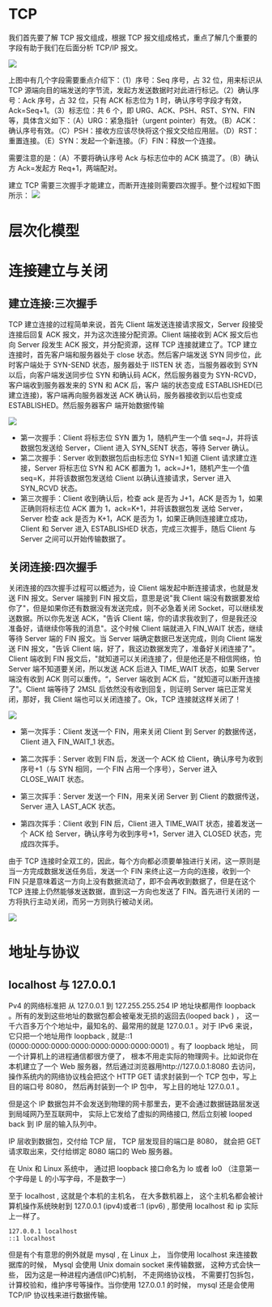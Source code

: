 # TCP

我们首先要了解 TCP 报文组成，根据 TCP 报文组成格式，重点了解几个重要的字段有助于我们在后面分析 TCP/IP 报文。

![](http://www.2cto.com/uploadfile/2013/1022/20131022025345890.png)

上图中有几个字段需要重点介绍下：（1）序号：Seq 序号，占 32 位，用来标识从 TCP 源端向目的端发送的字节流，发起方发送数据时对此进行标记。（2）确认序号：Ack 序号，占 32 位，只有 ACK 标志位为 1 时，确认序号字段才有效，Ack=Seq+1。（3）标志位：共 6 个，即 URG、ACK、PSH、RST、SYN、FIN 等，具体含义如下：（A）URG：紧急指针（urgent pointer）有效。（B）ACK：确认序号有效。（C）PSH：接收方应该尽快将这个报文交给应用层。（D）RST：重置连接。（E）SYN：发起一个新连接。（F）FIN：释放一个连接。

需要注意的是：（A）不要将确认序号 Ack 与标志位中的 ACK 搞混了。（B）确认方 Ack=发起方 Req+1，两端配对。

建立 TCP 需要三次握手才能建立，而断开连接则需要四次握手。整个过程如下图所示：
![](http://hi.csdn.net/attachment/201108/7/0_131271823564Rx.gif)

# 层次化模型

# 连接建立与关闭

## 建立连接:三次握手

TCP 建立连接的过程简单来说，首先 Client 端发送连接请求报文，Server 段接受连接后回复 ACK 报文，并为这次连接分配资源。Client 端接收到 ACK 报文后也向 Server 段发生 ACK 报文，并分配资源，这样 TCP 连接就建立了。TCP 建立连接时，首先客户端和服务器处于 close 状态。然后客户端发送 SYN 同步位，此时客户端处于 SYN-SEND 状态，服务器处于 lISTEN 状 态，当服务器收到 SYN 以后，向客户端发送同步位 SYN 和确认码 ACK，然后服务器变为 SYN-RCVD，客户端收到服务器发来的 SYN 和 ACK 后，客户 端的状态变成 ESTABLISHED(已建立连接)，客户端再向服务器发送 ACK 确认码，服务器接收到以后也变成 ESTABLISHED。然后服务器客户 端开始数据传输

![](https://coding.net/u/hoteam/p/Cache/git/raw/master/2016/8/2/tcp-three-way-handshake-four-wave.png)

* 第一次握手：Client 将标志位 SYN 置为 1，随机产生一个值 seq=J，并将该数据包发送给 Server，Client 进入 SYN_SENT 状态，等待 Server 确认。
* 第二次握手：Server 收到数据包后由标志位 SYN=1 知道 Client 请求建立连接，Server 将标志位 SYN 和 ACK 都置为 1，ack=J+1，随机产生一个值 seq=K，并将该数据包发送给 Client 以确认连接请求，Server 进入 SYN_RCVD 状态。
* 第三次握手：Client 收到确认后，检查 ack 是否为 J+1，ACK 是否为 1，如果正确则将标志位 ACK 置为 1，ack=K+1，并将该数据包发 送给 Server，Server 检查 ack 是否为 K+1，ACK 是否为 1，如果正确则连接建立成功，Client 和 Server 进入 ESTABLISHED 状态，完成三次握手，随后 Client 与 Server 之间可以开始传输数据了。

## 关闭连接:四次握手

关闭连接的四次握手过程可以概述为，设 Client 端发起中断连接请求，也就是发送 FIN 报文。Server 端接到 FIN 报文后，意思是说"我 Client 端没有数据要发给你了"，但是如果你还有数据没有发送完成，则不必急着关闭 Socket，可以继续发送数据。所以你先发送 ACK，"告诉 Client 端，你的请求我收到了，但是我还没准备好，请继续你等我的消息"。这个时候 Client 端就进入 FIN_WAIT 状态，继续等待 Server 端的 FIN 报文。当 Server 端确定数据已发送完成，则向 Client 端发送 FIN 报文，"告诉 Client 端，好了，我这边数据发完了，准备好关闭连接了"。Client 端收到 FIN 报文后，"就知道可以关闭连接了，但是他还是不相信网络，怕 Server 端不知道要关闭，所以发送 ACK 后进入 TIME_WAIT 状态，如果 Server 端没有收到 ACK 则可以重传。“，Server 端收到 ACK 后，"就知道可以断开连接了"。Client 端等待了 2MSL 后依然没有收到回复，则证明 Server 端已正常关闭，那好，我 Client 端也可以关闭连接了。Ok，TCP 连接就这样关闭了！

![](https://coding.net/u/hoteam/p/Cache/git/raw/master/2016/8/2/tcp-three-way-handshake-four-wave_1_thumb.png)

* 第一次挥手：Client 发送一个 FIN，用来关闭 Client 到 Server 的数据传送，Client 进入 FIN_WAIT_1 状态。

* 第二次挥手：Server 收到 FIN 后，发送一个 ACK 给 Client，确认序号为收到序号+1（与 SYN 相同，一个 FIN 占用一个序号），Server 进入 CLOSE_WAIT 状态。

* 第三次挥手：Server 发送一个 FIN，用来关闭 Server 到 Client 的数据传送，Server 进入 LAST_ACK 状态。

* 第四次挥手：Client 收到 FIN 后，Client 进入 TIME_WAIT 状态，接着发送一个 ACK 给 Server，确认序号为收到序号+1，Server 进入 CLOSED 状态，完成四次挥手。

由于 TCP 连接时全双工的，因此，每个方向都必须要单独进行关闭，这一原则是当一方完成数据发送任务后，发送一个 FIN 来终止这一方向的连接，收到一个 FIN 只是意味着这一方向上没有数据流动了，即不会再收到数据了，但是在这个 TCP 连接上仍然能够发送数据，直到这一方向也发送了 FIN。首先进行关闭的 一方将执行主动关闭，而另一方则执行被动关闭。

![](http://www.2cto.com/uploadfile/2013/1022/20131022025351387.png)

# 地址与协议

## localhost 与 127.0.0.1

Pv4 的网络标准把 从 127.0.0.1 到 127.255.255.254 IP 地址块都用作 loopback 。所有的发到这些地址的数据包都会被毫发无损的返回去(looped back ) ， 这一千六百多万个个地址中，最知名的、最常用的就是 127.0.0.1 。对于 IPv6 来说， 它只把一个地址用作 loopback , 就是::1 (0000:0000:0000:0000:0000:0000:0000:0001) 。有了 loopback 地址， 同一个计算机上的进程通信都很方便了， 根本不用走实际的物理网卡。比如说你在本机建立了一个 Web 服务器，然后通过浏览器用http://127.0.0.1:8080 去访问， 操作系统内的网络协议栈会把这个 HTTP GET 请求封装到一个 TCP 包中，写上目的端口号 8080， 然后再封装到一个 IP 包中， 写上目的地址 127.0.0.1 。

但是这个 IP 数据包并不会发送到物理的网卡那里去，更不会通过数据链路层发送到局域网乃至互联网中， 实际上它发给了虚拟的网络接口, 然后立刻被 looped back 到 IP 层的输入队列中。

IP 层收到数据包，交付给 TCP 层， TCP 层发现目的端口是 8080， 就会把 GET 请求取出来，交付给绑定 8080 端口的 Web 服务器。

在 Unix 和 Linux 系统中， 通过把 loopback 接口命名为 lo 或者 lo0 （注意第一个字母是 L 的小写字母，不是数字一）

至于 localhost , 这就是个本机的主机名， 在大多数机器上， 这个主机名都会被计算机操作系统映射到 127.0.0.1 (ipv4)或者::1 (ipv6) , 那使用 localhost 和 ip 实际上一样了。

```
127.0.0.1 localhost
::1 localhost
```

但是有个有意思的例外就是 mysql , 在 Linux 上， 当你使用 localhost 来连接数据库的时候， Mysql 会使用 Unix domain socket 来传输数据， 这种方式会快一些， 因为这是一种进程内通信(IPC)机制， 不走网络协议栈， 不需要打包拆包， 计算校验和，维护序号等操作。当你使用 127.0.0.1 的时候， mysql 还是会使用 TCP/IP 协议栈来进行数据传输。
